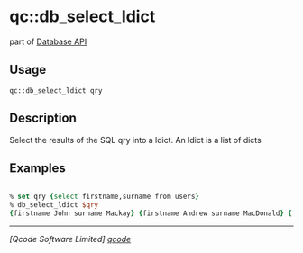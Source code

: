 qc::db_select_ldict
===================

part of [Database API](../db.md)

Usage
-----
`qc::db_select_ldict qry`

Description
-----------
Select the results of the SQL qry into a ldict. An ldict is a list of dicts

Examples
--------
```tcl

% set qry {select firstname,surname from users}
% db_select_ldict $qry
{firstname John surname Mackay} {firstname Andrew surname MacDonald} {firstname Angus surname McNeil}

```

----------------------------------
*[Qcode Software Limited] [qcode]*

[qcode]: http://www.qcode.co.uk "Qcode Software"